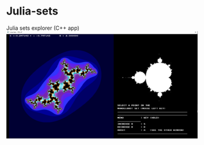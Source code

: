 # Julia-sets
Julia sets explorer (C++ app)
 ![alt text](https://github.com/Ahmed-alkharusi/Julia-sets/blob/master/Screenshot.png)

